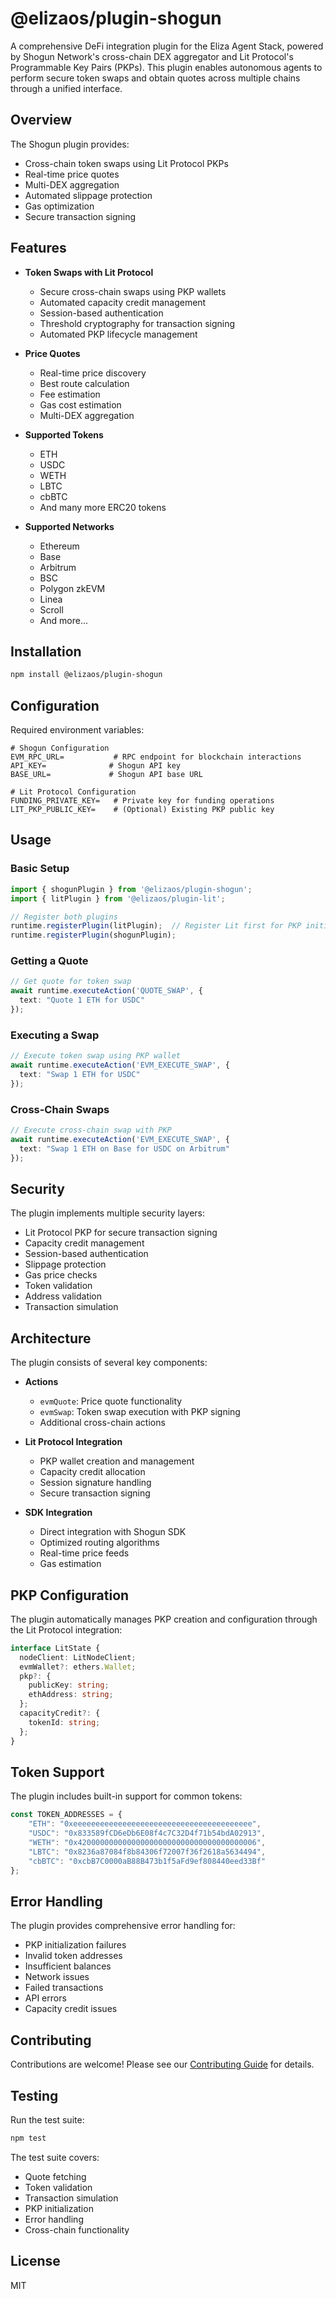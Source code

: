 # @elizaos/plugin-shogun

A comprehensive DeFi integration plugin for the Eliza Agent Stack, powered by Shogun Network's cross-chain DEX aggregator and Lit Protocol's Programmable Key Pairs (PKPs). This plugin enables autonomous agents to perform secure token swaps and obtain quotes across multiple chains through a unified interface.

## Overview

The Shogun plugin provides:
- Cross-chain token swaps using Lit Protocol PKPs
- Real-time price quotes
- Multi-DEX aggregation
- Automated slippage protection
- Gas optimization
- Secure transaction signing

## Features

- **Token Swaps with Lit Protocol**
  - Secure cross-chain swaps using PKP wallets
  - Automated capacity credit management
  - Session-based authentication
  - Threshold cryptography for transaction signing
  - Automated PKP lifecycle management

- **Price Quotes**
  - Real-time price discovery
  - Best route calculation
  - Fee estimation
  - Gas cost estimation
  - Multi-DEX aggregation

- **Supported Tokens**
  - ETH
  - USDC
  - WETH
  - LBTC
  - cbBTC
  - And many more ERC20 tokens

- **Supported Networks**
  - Ethereum
  - Base
  - Arbitrum
  - BSC
  - Polygon zkEVM
  - Linea
  - Scroll
  - And more...

## Installation
```bash
npm install @elizaos/plugin-shogun
```

## Configuration

Required environment variables:
```env
# Shogun Configuration
EVM_RPC_URL=           # RPC endpoint for blockchain interactions
API_KEY=              # Shogun API key
BASE_URL=             # Shogun API base URL

# Lit Protocol Configuration
FUNDING_PRIVATE_KEY=   # Private key for funding operations
LIT_PKP_PUBLIC_KEY=    # (Optional) Existing PKP public key
```

## Usage

### Basic Setup
```typescript
import { shogunPlugin } from '@elizaos/plugin-shogun';
import { litPlugin } from '@elizaos/plugin-lit';

// Register both plugins
runtime.registerPlugin(litPlugin);  // Register Lit first for PKP initialization
runtime.registerPlugin(shogunPlugin);
```

### Getting a Quote
```typescript
// Get quote for token swap
await runtime.executeAction('QUOTE_SWAP', {
  text: "Quote 1 ETH for USDC"
});
```

### Executing a Swap
```typescript
// Execute token swap using PKP wallet
await runtime.executeAction('EVM_EXECUTE_SWAP', {
  text: "Swap 1 ETH for USDC"
});
```

### Cross-Chain Swaps
```typescript
// Execute cross-chain swap with PKP
await runtime.executeAction('EVM_EXECUTE_SWAP', {
  text: "Swap 1 ETH on Base for USDC on Arbitrum"
});
```

## Security

The plugin implements multiple security layers:
- Lit Protocol PKP for secure transaction signing
- Capacity credit management
- Session-based authentication
- Slippage protection
- Gas price checks
- Token validation
- Address validation
- Transaction simulation

## Architecture

The plugin consists of several key components:

- **Actions**
  - `evmQuote`: Price quote functionality
  - `evmSwap`: Token swap execution with PKP signing
  - Additional cross-chain actions

- **Lit Protocol Integration**
  - PKP wallet creation and management
  - Capacity credit allocation
  - Session signature handling
  - Secure transaction signing

- **SDK Integration**
  - Direct integration with Shogun SDK
  - Optimized routing algorithms
  - Real-time price feeds
  - Gas estimation

## PKP Configuration

The plugin automatically manages PKP creation and configuration through the Lit Protocol integration:

```typescript
interface LitState {
  nodeClient: LitNodeClient;
  evmWallet?: ethers.Wallet;
  pkp?: {
    publicKey: string;
    ethAddress: string;
  };
  capacityCredit?: {
    tokenId: string;
  };
}
```

## Token Support

The plugin includes built-in support for common tokens:
```typescript
const TOKEN_ADDRESSES = {
    "ETH": "0xeeeeeeeeeeeeeeeeeeeeeeeeeeeeeeeeeeeeeeee",
    "USDC": "0x833589fCD6eDb6E08f4c7C32D4f71b54bdA02913",
    "WETH": "0x4200000000000000000000000000000000000006",
    "LBTC": "0x8236a87084f8b84306f72007f36f2618a5634494",
    "cbBTC": "0xcbB7C0000aB88B473b1f5aFd9ef808440eed33Bf"
};
```

## Error Handling

The plugin provides comprehensive error handling for:
- PKP initialization failures
- Invalid token addresses
- Insufficient balances
- Network issues
- Failed transactions
- API errors
- Capacity credit issues

## Contributing

Contributions are welcome! Please see our [Contributing Guide](../CONTRIBUTING.md) for details.

## Testing

Run the test suite:
```bash
npm test
```

The test suite covers:
- Quote fetching
- Token validation
- Transaction simulation
- PKP initialization
- Error handling
- Cross-chain functionality

## License

MIT